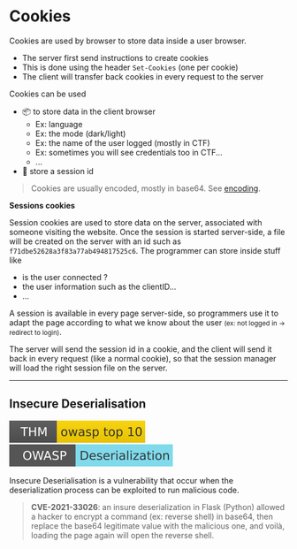 # Cookies

<div class="row row-cols-md-2"><div>

Cookies are used by browser to store data inside a user browser. 

* The server first send instructions to create cookies
* This is done using the header `Set-Cookies` (one per cookie)
* The client will transfer back cookies in every request to the server

Cookies can be used

* 📦 to store data in the client browser
  * Ex: language
  * Ex: the mode (dark/light)
  * Ex: the name of the user logged (mostly in CTF)
  * Ex: sometimes you will see credentials too in CTF...
  * ...
* 👑 store a session id

> Cookies are usually encoded, mostly in base64. See [encoding](/cyber/random/encoding/index.md).
</div><div>

**Sessions cookies**

Session cookies are used to store data on the server, associated with someone visiting the website. Once the session is started server-side, a file will be created on the server with an id such as `f71dbe52628a3f83a77ab494817525c6`. The programmer can store inside stuff like

* is the user connected ?
* the user information such as the clientID...
* ...

A session is available in every page server-side, so programmers use it to adapt the page according to what we know about the user <small>(ex: not logged in $\to$ redirect to login)</small>. 

The server will send the session id in a cookie, and the client will send it back in every request (like a normal cookie), so that the session manager will load the right session file on the server.
</div></div>

<hr class="sl">

## Insecure Deserialisation

[![owasptop10](../../../_badges/thm/owasptop10.svg)](https://tryhackme.com/room/owasptop10)
[![deserialization](../../../_badges/owasp/deserialization.svg)](https://cheatsheetseries.owasp.org/cheatsheets/Deserialization_Cheat_Sheet.html)

<div class="row row-cols-md-2"><div class="align-self-center">

Insecure Deserialisation is a vulnerability that occur when the deserialization process can be exploited to run malicious code.
</div><div>

> **CVE-2021-33026**: an insure deserialization in Flask (Python) allowed a hacker to encrypt a command (ex: reverse shell) in base64, then replace the base64 legitimate value with the malicious one, and voilà, loading the page again will open the reverse shell.
</div></div>